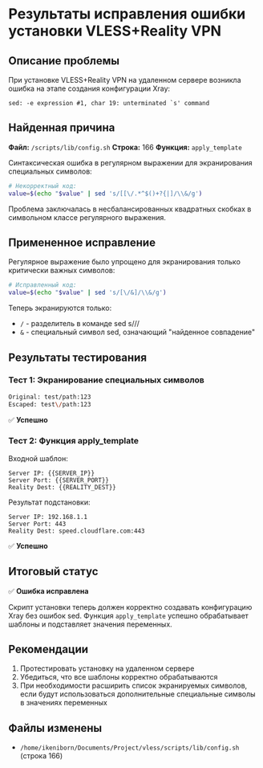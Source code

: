 # Результаты исправления ошибки установки VLESS+Reality VPN

## Описание проблемы

При установке VLESS+Reality VPN на удаленном сервере возникла ошибка на этапе создания конфигурации Xray:

```
sed: -e expression #1, char 19: unterminated `s' command
```

## Найденная причина

**Файл:** `/scripts/lib/config.sh`
**Строка:** 166
**Функция:** `apply_template`

Синтаксическая ошибка в регулярном выражении для экранирования специальных символов:

```bash
# Некорректный код:
value=$(echo "$value" | sed 's/[[\/.*^$()+?{|]/\\&/g')
```

Проблема заключалась в несбалансированных квадратных скобках в символьном классе регулярного выражения.

## Примененное исправление

Регулярное выражение было упрощено для экранирования только критически важных символов:

```bash
# Исправленный код:
value=$(echo "$value" | sed 's/[\/&]/\\&/g')
```

Теперь экранируются только:
- `/` - разделитель в команде sed s///
- `&` - специальный символ sed, означающий "найденное совпадение"

## Результаты тестирования

### Тест 1: Экранирование специальных символов
```bash
Original: test/path:123
Escaped: test\/path:123
```
✅ **Успешно**

### Тест 2: Функция apply_template
Входной шаблон:
```
Server IP: {{SERVER_IP}}
Server Port: {{SERVER_PORT}}
Reality Dest: {{REALITY_DEST}}
```

Результат подстановки:
```
Server IP: 192.168.1.1
Server Port: 443
Reality Dest: speed.cloudflare.com:443
```
✅ **Успешно**

## Итоговый статус

✅ **Ошибка исправлена**

Скрипт установки теперь должен корректно создавать конфигурацию Xray без ошибок sed. Функция `apply_template` успешно обрабатывает шаблоны и подставляет значения переменных.

## Рекомендации

1. Протестировать установку на удаленном сервере
2. Убедиться, что все шаблоны корректно обрабатываются
3. При необходимости расширить список экранируемых символов, если будут использоваться дополнительные специальные символы в значениях переменных

## Файлы изменены

- `/home/ikeniborn/Documents/Project/vless/scripts/lib/config.sh` (строка 166)